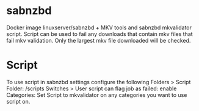 # sabnzbd
Docker image linuxserver/sabnzbd + MKV tools and sabnzbd mkvalidator script.
Script can be used to fail any downloads that contain mkv files that fail mkv validation.
Only the largest mkv file downloaded will be checked.

# Script
To use script in sabnzbd settings configure the following
Folders > Script Folder: /scripts
Switches > User script can flag job as failed: enable
Categories: Set Script to mkvalidator on any categories you want to use script on.